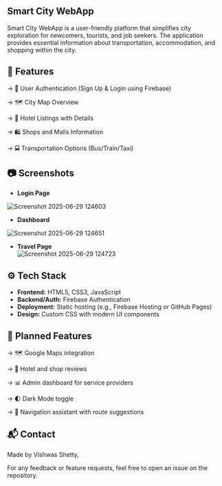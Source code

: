 ## Smart City WebApp

Smart City WebApp is a user-friendly platform that simplifies city exploration for newcomers, tourists, and job seekers. The application provides essential information about transportation, accommodation, and shopping within the city.

## 🚀 Features

-> 🔐 User Authentication (Sign Up & Login using Firebase)

-> 🗺️ City Map Overview

-> 🏨 Hotel Listings with Details

-> 🛍️ Shops and Malls Information

-> 🚍 Transportation Options (Bus/Train/Taxi)


## 📷 Screenshots


- **Login Page**
  
![Screenshot 2025-06-29 124603](https://github.com/user-attachments/assets/e44778c6-51e2-4792-bf41-6a1912d8e2da)

- **Dashboard**  

![Screenshot 2025-06-29 124651](https://github.com/user-attachments/assets/222fc9f4-fe3a-4b98-8eb6-77eae0afb619)

- **Travel Page**  
![Screenshot 2025-06-29 124723](https://github.com/user-attachments/assets/882d992c-2fc7-48f3-854e-8a6568ac7c98)



## ⚙️ Tech Stack

- **Frontend:** HTML5, CSS3, JavaScript
- **Backend/Auth:** Firebase Authentication
- **Deployment:** Static hosting (e.g., Firebase Hosting or GitHub Pages)
- **Design:** Custom CSS with modern UI components


## 🔮 Planned Features

-> 🗺️ Google Maps integration

-> 💬 Hotel and shop reviews

-> 📊 Admin dashboard for service providers

-> 🌓 Dark Mode toggle

-> 🧭 Navigation assistant with route suggestions



## 📬 Contact
Made by Vishwas Shetty,

For any feedback or feature requests, feel free to open an issue on the repository.

